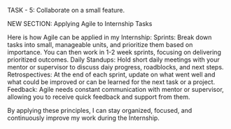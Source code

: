 



TASK - 5: Collaborate on a small feature.

NEW SECTION:
Applying Agile to Internship Tasks

Here is how Agile can be applied in my Internship:
Sprints: Break down tasks into small, manageable units, and prioritize them based on importance. You can then work in 1-2 week sprints, focusing on delivering prioritized outcomes.
Daily Standups: Hold short daily meetings with your mentor or supervisor to discuss daiy progress, roadblocks, and next steps.
Retrospectives: At the end of each sprint, update on what went well and what could be improved or can be learned for the next task or a project.
Feedback: Agile needs constant communication with mentor or supervisor, allowing you to receive quick feedback and support from them.

By applying these principles, I can stay organized, focused, and continuously improve my work during the Internship.
